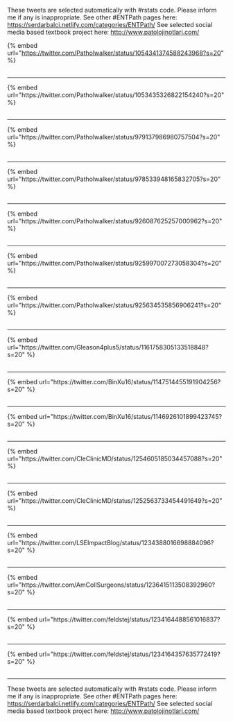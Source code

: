 

These tweets are selected automatically with #rstats code. Please inform me if any is inappropriate.
See other #ENTPath pages here: https://serdarbalci.netlify.com/categories/ENTPath/ 
See selected social media based textbook project here: http://www.patolojinotlari.com/

{% embed url="https://twitter.com/Patholwalker/status/1054341374588243968?s=20" %}<br>
<br>
<hr>
{% embed url="https://twitter.com/Patholwalker/status/1053435326822154240?s=20" %}<br>
<br>
<hr>
{% embed url="https://twitter.com/Patholwalker/status/979137986980757504?s=20" %}<br>
<br>
<hr>
{% embed url="https://twitter.com/Patholwalker/status/978533948165832705?s=20" %}<br>
<br>
<hr>
{% embed url="https://twitter.com/Patholwalker/status/926087625257000962?s=20" %}<br>
<br>
<hr>
{% embed url="https://twitter.com/Patholwalker/status/925997007273058304?s=20" %}<br>
<br>
<hr>
{% embed url="https://twitter.com/Patholwalker/status/925634535856906241?s=20" %}<br>
<br>
<hr>
{% embed url="https://twitter.com/Gleason4plus5/status/1161758305133518848?s=20" %}<br>
<br>
<hr>
{% embed url="https://twitter.com/BinXu16/status/1147514455191904256?s=20" %}<br>
<br>
<hr>
{% embed url="https://twitter.com/BinXu16/status/1146926101899423745?s=20" %}<br>
<br>
<hr>
{% embed url="https://twitter.com/CleClinicMD/status/1254605185034457088?s=20" %}<br>
<br>
<hr>
{% embed url="https://twitter.com/CleClinicMD/status/1252563733454491649?s=20" %}<br>
<br>
<hr>
{% embed url="https://twitter.com/LSEImpactBlog/status/1234388016698884096?s=20" %}<br>
<br>
<hr>
{% embed url="https://twitter.com/AmCollSurgeons/status/1236415113508392960?s=20" %}<br>
<br>
<hr>
{% embed url="https://twitter.com/feldstej/status/1234164488561016837?s=20" %}<br>
<br>
<hr>
{% embed url="https://twitter.com/feldstej/status/1234164357635772419?s=20" %}<br>
<br>
<hr>


These tweets are selected automatically with #rstats code. Please inform me if any is inappropriate.
See other #ENTPath pages here: https://serdarbalci.netlify.com/categories/ENTPath/ 
See selected social media based textbook project here: http://www.patolojinotlari.com/
